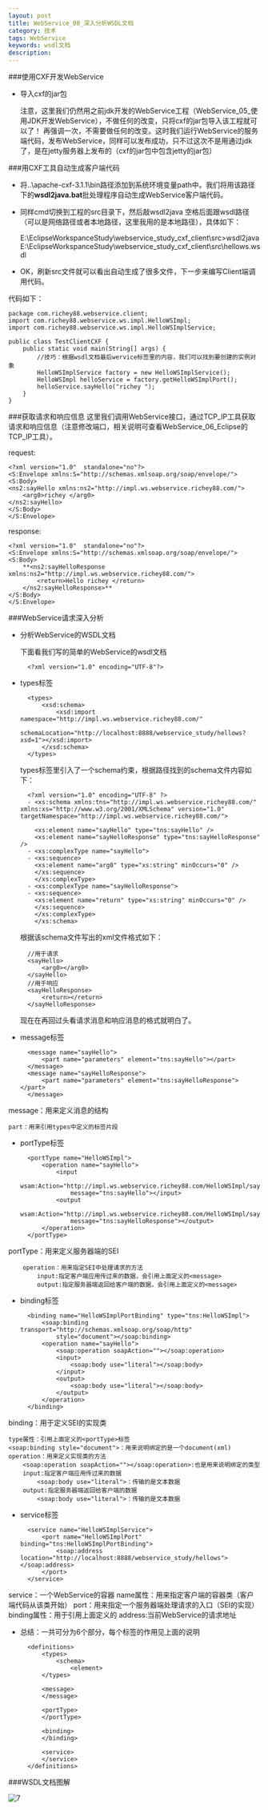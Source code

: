 ```yaml
---
layout: post
title: WebService_08_深入分析WSDL文档
category: 技术
tags: WebService
keywords: wsdl文档
description: 
---
```

###使用CXF开发WebService
*  导入cxf的jar包

	注意，这里我们仍然用之前jdk开发的WebService工程（WebService_05_使用JDK开发WebService），不做任何的改变，只将cxf的jar包导入该工程就可以了！
	再强调一次，不需要做任何的改变。这时我们运行WebService的服务端代码，发布WebService，同样可以发布成功，只不过这次不是用通过jdk了，是在jetty服务器上发布的（cxf的jar包中包含jetty的jar包）

###用CXF工具自动生成客户端代码

* 将..\apache-cxf-3.1.1\bin路径添加到系统环境变量path中。我们将用该路径下的**wsdl2java.bat**批处理程序自动生成WebService客户端代码。
* 同样cmd切换到工程的src目录下，然后敲wsdl2java 空格后面跟wsdl路径（可以是网络路径或者本地路径，这里我用的是本地路径），具体如下：

    E:\EclipseWorkspanceStudy\webservice_study_cxf_client\src>wsdl2java E:\EclipseWorkspanceStudy\webservice_study_cxf_client\src\hellows.wsdl
* OK，刷新src文件就可以看出自动生成了很多文件，下一步来编写Client端调用代码。

代码如下：

	package com.richey88.webservice.client;
	import com.richey88.webservice.ws.impl.HelloWSImpl;
	import com.richey88.webservice.ws.impl.HelloWSImplService;
	
	public class TestClientCXF {
		public static void main(String[] args) {
			//技巧：根据wsdl文档最后wervice标签里的内容，我们可以找到要创建的实例对象
			HelloWSImplService factory = new HelloWSImplService();
			HelloWSImpl helloService = factory.getHelloWSImplPort();
			helloService.sayHello("richey ");
		}
	}

###获取请求和响应信息
这里我们调用WebService接口，通过TCP_IP工具获取请求和响应信息（注意修改端口，相关说明可查看WebService_06_Eclipse的TCP_IP工具）。

request:

	<?xml version="1.0"  standalone="no"?>
	<S:Envelope xmlns:S="http://schemas.xmlsoap.org/soap/envelope/">
	<S:Body>
	<ns2:sayHello xmlns:ns2="http://impl.ws.webservice.richey88.com/">
		<arg0>richey </arg0>
	</ns2:sayHello>
	</S:Body>
	</S:Envelope>

response:

	<?xml version="1.0"  standalone="no"?>
	<S:Envelope xmlns:S="http://schemas.xmlsoap.org/soap/envelope/">
	<S:Body>
		**<ns2:sayHelloResponse xmlns:ns2="http://impl.ws.webservice.richey88.com/">
			<return>Hello richey </return>
		</ns2:sayHelloResponse>**
	</S:Body>
	</S:Envelope>

###WebService请求深入分析
* 分析WebService的WSDL文档

   下面看我们写的简单的WebService的wsdl文档

		<?xml version="1.0" encoding="UTF-8"?>
	<definitions
		xmlns:wsu="http://docs.oasis-open.org/wss/2004/01/oasis-200401-wss-wssecurity-utility-1.0.xsd"
		xmlns:wsp="http://www.w3.org/ns/ws-policy" 
		xmlns:wsp1_2="http://schemas.xmlsoap.org/ws/2004/09/policy"
		xmlns:wsam="http://www.w3.org/2007/05/addressing/metadata" 
		xmlns:soap="http://schemas.xmlsoap.org/wsdl/soap/"
		xmlns:tns="http://impl.ws.webservice.richey88.com/" 
		xmlns:xsd="http://www.w3.org/2001/XMLSchema"
		xmlns="http://schemas.xmlsoap.org/wsdl/" 
		targetNamespace="http://impl.ws.webservice.richey88.com/"
		name="HelloWSImplService">

* types标签

	
		<types>
			<xsd:schema>
				<xsd:import namespace="http://impl.ws.webservice.richey88.com/"
					schemaLocation="http://localhost:8888/webservice_study/hellows?xsd=1"></xsd:import>
			</xsd:schema>
		</types>
		
   types标签里引入了一个schema约束，根据路径找到的schema文件内容如下：

		<?xml version="1.0" encoding="UTF-8" ?> 
		- <xs:schema xmlns:tns="http://impl.ws.webservice.richey88.com/" xmlns:xs="http://www.w3.org/2001/XMLSchema" version="1.0" targetNamespace="http://impl.ws.webservice.richey88.com/">
		 
		  <xs:element name="sayHello" type="tns:sayHello" /> 
		  <xs:element name="sayHelloResponse" type="tns:sayHelloResponse" /> 
		- <xs:complexType name="sayHello">
		- <xs:sequence>
		  <xs:element name="arg0" type="xs:string" minOccurs="0" /> 
		  </xs:sequence>
		  </xs:complexType>
		- <xs:complexType name="sayHelloResponse">
		- <xs:sequence>
		  <xs:element name="return" type="xs:string" minOccurs="0" /> 
		  </xs:sequence>
		  </xs:complexType>
		  </xs:schema>

   根据该schema文件写出的xml文件格式如下：
	
		//用于请求
		<sayHello>
			<arg0></arg0>
		</sayHello>
		//用于响应
		<sayHelloResponse>
			<return></return>
		</sayHelloResponse>
   现在在再回过头看请求消息和响应消息的格式就明白了。


* message标签

		<message name="sayHello">
			<part name="parameters" element="tns:sayHello"></part>
		</message>
		<message name="sayHelloResponse">
			<part name="parameters" element="tns:sayHelloResponse"></part>
		</message>

message：用来定义消息的结构
		
	part：用来引用types中定义的标签片段

* portType标签

		<portType name="HelloWSImpl">
			<operation name="sayHello">
				<input
					wsam:Action="http://impl.ws.webservice.richey88.com/HelloWSImpl/sayHelloRequest"
					message="tns:sayHello"></input>
				<output
					wsam:Action="http://impl.ws.webservice.richey88.com/HelloWSImpl/sayHelloResponse"
					message="tns:sayHelloResponse"></output>
			</operation>
		</portType>
portType：用来定义服务器端的SEI

		operation：用来指定SEI中处理请求的方法
			input:指定客户端应用传过来的数据，会引用上面定义的<message>
			output:指定服务器端返回给客户端的数据，会引用上面定义的<message>

* binding标签

		<binding name="HelloWSImplPortBinding" type="tns:HelloWSImpl">
			<soap:binding transport="http://schemas.xmlsoap.org/soap/http"
				style="document"></soap:binding>
			<operation name="sayHello">
				<soap:operation soapAction=""></soap:operation>
				<input>
					<soap:body use="literal"></soap:body>
				</input>
				<output>
					<soap:body use="literal"></soap:body>
				</output>
			</operation>
		</binding>

binding：用于定义SEI的实现类

	type属性：引用上面定义的<portType>标签
	<soap:binding style="document">：用来说明绑定的是一个document(xml)
	operation：用来定义实现类的方法
		<soap:operation soapAction=""></soap:operation>:也是用来说明绑定的类型
		input:指定客户端应用传过来的数据
			<soap:body use="literal">：传输的是文本数据
		output:指定服务器端返回给客户端的数据
			<soap:body use="literal">：传输的是文本数据 
* service标签

		<service name="HelloWSImplService">
			<port name="HelloWSImplPort" binding="tns:HelloWSImplPortBinding">
				<soap:address location="http://localhost:8888/webservice_study/hellows"></soap:address>
			</port>
		</service>
	</definitions>

service：一个WebService的容器
	name属性：用来指定客户端的容器类（客户端代码从该类开始）
	port：用来指定一个服务器端处理请求的入口（SEI的实现）
		binding属性：用于引用上面定义的<bingding>
		address:当前WebService的请求地址


* 总结：一共可分为6个部分，每个标签的作用见上面的说明

		<definitions>
			<types>
				<schema>
					<element>
			</types>

			<message>
			</message>

			<portType>
			</portType>

			<binding>
			</binding>

			<service>
			</service>
		</definitions>

###WSDL文档图解


![7](/public/img/tec/WebService-pic.png)

